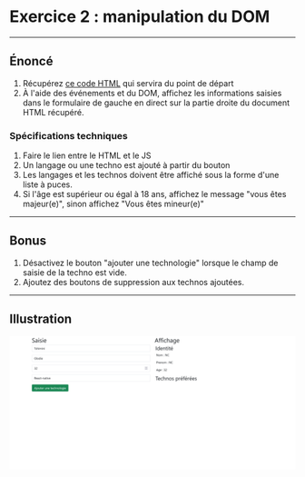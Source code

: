 # Exercice 2 : manipulation du DOM

---

## Énoncé

1. Récupérez [ce code HTML](./ressources/exercice2.html) qui servira du point de départ
2. À l'aide des événements et du DOM, affichez les informations saisies dans le formulaire de gauche en direct sur la partie droite du document HTML récupéré.

### Spécifications techniques

1. Faire le lien entre le HTML et le JS
2. Un langage ou une techno est ajouté à partir du bouton
3. Les langages et les technos doivent être affiché sous la forme d'une liste à puces.
4. Si l'âge est supérieur ou égal à 18 ans, affichez le message "vous êtes majeur(e)", sinon affichez "Vous êtes mineur(e)"

---

## Bonus

1. Désactivez le bouton "ajouter une technologie" lorsque le champ de saisie de la techno est vide.
2. Ajoutez des boutons de suppression aux technos ajoutées.

---

## Illustration

![mockup](img/mockup-ex2.png)


